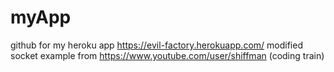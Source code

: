 # myApp
github for my heroku app 
https://evil-factory.herokuapp.com/ 
modified socket example from https://www.youtube.com/user/shiffman (coding train) 

